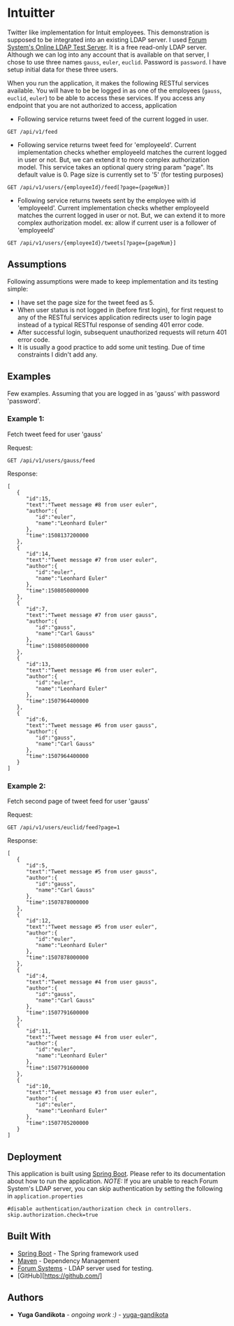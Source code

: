 # Intuitter

Twitter like implementation for Intuit employees. This demonstration is supposed to be integrated into an existing LDAP server. I used [Forum System's Online LDAP Test Server](http://www.forumsys.com/tutorials/integration-how-to/ldap/online-ldap-test-server/). It is a free read-only LDAP server. Although we can log into any account that is available on that server, I chose to use three names `gauss`, `euler`, `euclid`. Password is `password`. I have setup initial data for these three users.

When you run the application, it makes the following RESTful services available. You will have to be be logged in as one of the employees (`gauss`, `euclid`, `euler`) to be able to access these services. If you access any endpoint that you are not authorized to access, application


* Following service returns tweet feed of the current logged in user.
```
GET /api/v1/feed
```

* Following service returns tweet feed for 'employeeId'. Current implementation checks whether employeeId matches the current logged in user or not. But, we can extend it to more complex authorization model. This service takes an optional query string param "page". Its default value is 0. Page size is currently set to '5' (for testing purposes)
```
GET /api/v1/users/{employeeId}/feed[?page={pageNum}]
```

* Following service returns tweets sent by the employee with id 'employeeId'. Current implementation checks whether employeeId matches the current logged in user or not. But, we can extend it to more complex authorization model. ex: allow if current user is a follower of 'employeeId'
```	  
GET /api/v1/users/{employeeId}/tweets[?page={pageNum}]
```

## Assumptions
Following assumptions were made to keep implementation and its testing simple:
* I have set the page size for the tweet feed as 5.
* When user status is not logged in (before first login), for first request to any of the RESTful services application redirects user to login page instead of a typical RESTful response of sending 401 error code.
* After successful login, subsequent unauthorized requests will return 401 error code.
* It is usually a good practice to add some unit testing. Due of time constraints I didn't add any.

## Examples
Few examples. Assuming that you are logged in as 'gauss' with password 'password'.

### Example 1:
Fetch tweet feed for user 'gauss'

Request:
```
GET /api/v1/users/gauss/feed
```

Response:
```
[  
   {  
      "id":15,
      "text":"Tweet message #8 from user euler",
      "author":{  
         "id":"euler",
         "name":"Leonhard Euler"
      },
      "time":1508137200000
   },
   {  
      "id":14,
      "text":"Tweet message #7 from user euler",
      "author":{  
         "id":"euler",
         "name":"Leonhard Euler"
      },
      "time":1508050800000
   },
   {  
      "id":7,
      "text":"Tweet message #7 from user gauss",
      "author":{  
         "id":"gauss",
         "name":"Carl Gauss"
      },
      "time":1508050800000
   },
   {  
      "id":13,
      "text":"Tweet message #6 from user euler",
      "author":{  
         "id":"euler",
         "name":"Leonhard Euler"
      },
      "time":1507964400000
   },
   {  
      "id":6,
      "text":"Tweet message #6 from user gauss",
      "author":{  
         "id":"gauss",
         "name":"Carl Gauss"
      },
      "time":1507964400000
   }
]
```

### Example 2:
Fetch second page of tweet feed for user 'gauss'

Request:
```
GET /api/v1/users/euclid/feed?page=1
```

Response:
```
[  
   {  
      "id":5,
      "text":"Tweet message #5 from user gauss",
      "author":{  
         "id":"gauss",
         "name":"Carl Gauss"
      },
      "time":1507878000000
   },
   {  
      "id":12,
      "text":"Tweet message #5 from user euler",
      "author":{  
         "id":"euler",
         "name":"Leonhard Euler"
      },
      "time":1507878000000
   },
   {  
      "id":4,
      "text":"Tweet message #4 from user gauss",
      "author":{  
         "id":"gauss",
         "name":"Carl Gauss"
      },
      "time":1507791600000
   },
   {  
      "id":11,
      "text":"Tweet message #4 from user euler",
      "author":{  
         "id":"euler",
         "name":"Leonhard Euler"
      },
      "time":1507791600000
   },
   {  
      "id":10,
      "text":"Tweet message #3 from user euler",
      "author":{  
         "id":"euler",
         "name":"Leonhard Euler"
      },
      "time":1507705200000
   }
]
```

## Deployment

This application is built using [Spring Boot](https://spring.io/guides/gs/spring-boot/). Please refer to its documentation about how to run the application.
*NOTE:* If you are unable to reach Forum System's LDAP server, you can skip authentication by setting the following in `application.properties`
```
#disable authentication/authorization check in controllers.
skip.authorization.check=true
```

## Built With

* [Spring Boot](https://spring.io/guides/gs/spring-boot/) - The Spring framework used
* [Maven](https://maven.apache.org/) - Dependency Management
* [Forum Systems](http://www.forumsys.com/tutorials/integration-how-to/ldap/online-ldap-test-server/) - LDAP server used for testing.
* [GitHub][https://github.com/]

## Authors

* **Yuga Gandikota** - *ongoing work :)* - [yuga-gandikota](https://github.com/yuga-gandikota)
